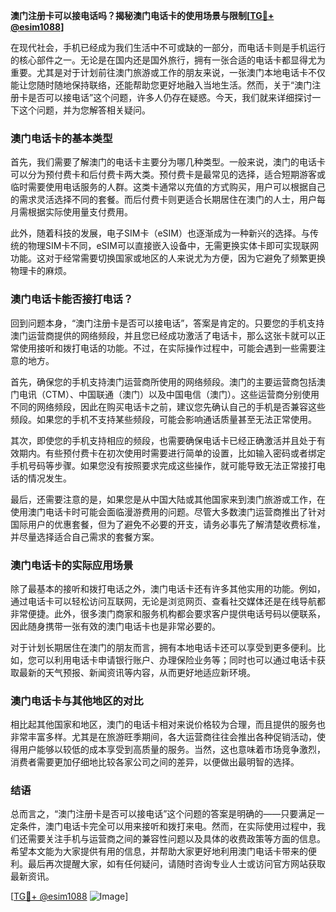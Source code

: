 **澳门注册卡可以接电话吗？揭秘澳门电话卡的使用场景与限制[[TG💪+ @esim1088](https://t.me/s/esim1088)]**

在现代社会，手机已经成为我们生活中不可或缺的一部分，而电话卡则是手机运行的核心部件之一。无论是在国内还是国外旅行，拥有一张合适的电话卡都显得尤为重要。尤其是对于计划前往澳门旅游或工作的朋友来说，一张澳门本地电话卡不仅能让您随时随地保持联络，还能帮助您更好地融入当地生活。然而，关于“澳门注册卡是否可以接电话”这个问题，许多人仍存在疑惑。今天，我们就来详细探讨一下这个问题，并为您解答相关疑问。

### 澳门电话卡的基本类型

首先，我们需要了解澳门的电话卡主要分为哪几种类型。一般来说，澳门的电话卡可以分为预付费卡和后付费卡两大类。预付费卡是最常见的选择，适合短期游客或临时需要使用电话服务的人群。这类卡通常以充值的方式购买，用户可以根据自己的需求灵活选择不同的套餐。而后付费卡则更适合长期居住在澳门的人士，用户每月需根据实际使用量支付费用。

此外，随着科技的发展，电子SIM卡（eSIM）也逐渐成为一种新兴的选择。与传统的物理SIM卡不同，eSIM可以直接嵌入设备中，无需更换实体卡即可实现联网功能。这对于经常需要切换国家或地区的人来说尤为方便，因为它避免了频繁更换物理卡的麻烦。

### 澳门电话卡能否接打电话？

回到问题本身，“澳门注册卡是否可以接电话”，答案是肯定的。只要您的手机支持澳门运营商提供的网络频段，并且您已经成功激活了电话卡，那么这张卡就可以正常使用接听和拨打电话的功能。不过，在实际操作过程中，可能会遇到一些需要注意的地方。

首先，确保您的手机支持澳门运营商所使用的网络频段。澳门的主要运营商包括澳门电讯（CTM）、中国联通（澳门）以及中国电信（澳门）。这些运营商分别使用不同的网络频段，因此在购买电话卡之前，建议您先确认自己的手机是否兼容这些频段。如果您的手机不支持某些频段，可能会影响通话质量甚至无法正常使用。

其次，即使您的手机支持相应的频段，也需要确保电话卡已经正确激活并且处于有效期内。有些预付费卡在初次使用时需要进行简单的设置，比如输入密码或者绑定手机号码等步骤。如果您没有按照要求完成这些操作，就可能导致无法正常接打电话的情况发生。

最后，还需要注意的是，如果您是从中国大陆或其他国家来到澳门旅游或工作，在使用澳门电话卡时可能会面临漫游费用的问题。尽管大多数澳门运营商推出了针对国际用户的优惠套餐，但为了避免不必要的开支，请务必事先了解清楚收费标准，并尽量选择适合自己需求的套餐方案。

### 澳门电话卡的实际应用场景

除了最基本的接听和拨打电话之外，澳门电话卡还有许多其他实用的功能。例如，通过电话卡可以轻松访问互联网，无论是浏览网页、查看社交媒体还是在线导航都非常便捷。此外，很多澳门商家和服务机构都会要求客户提供电话号码以便联系，因此随身携带一张有效的澳门电话卡也是非常必要的。

对于计划长期居住在澳门的朋友而言，拥有本地电话卡还可以享受到更多便利。比如，您可以利用电话卡申请银行账户、办理保险业务等；同时也可以通过电话卡获取最新的天气预报、新闻资讯等内容，从而更好地适应新环境。

### 澳门电话卡与其他地区的对比

相比起其他国家和地区，澳门的电话卡相对来说价格较为合理，而且提供的服务也非常丰富多样。尤其是在旅游旺季期间，各大运营商往往会推出各种促销活动，使得用户能够以较低的成本享受到高质量的服务。当然，这也意味着市场竞争激烈，消费者需要更加仔细地比较各家公司之间的差异，以便做出最明智的选择。

### 结语

总而言之，“澳门注册卡是否可以接电话”这个问题的答案是明确的——只要满足一定条件，澳门电话卡完全可以用来接听和拨打来电。然而，在实际使用过程中，我们还需要关注手机与运营商之间的兼容性问题以及具体的收费政策等方面的信息。希望本文能为大家提供有用的信息，并帮助大家更好地利用澳门电话卡带来的便利。最后再次提醒大家，如有任何疑问，请随时咨询专业人士或访问官方网站获取最新资讯。

[[TG💪+ @esim1088](https://t.me/s/esim1088) ![Image](https://i.postimg.cc/4NQfJmqS/Snipaste-2025-05-13-00-14-12.png)]